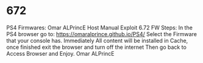 # 672
PS4
Firmwares: Omar ALPrincE Host Manual Exploit 6.72 FW
Steps: In the PS4 browser go to: https://omaralprince.github.io/PS4/
Select the Firmware that your console has. Immediately All content will be installed in Cache, once finished exit the browser and turn off the internet
Then go back to Access Browser and Enjoy.
Omar ALPrincE
